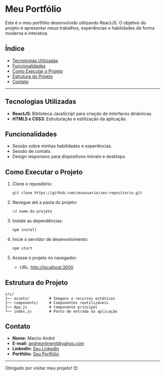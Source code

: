 # Meu Portfólio

Este é o meu portfólio desenvolvido utilizando ReactJS. O objetivo do projeto é apresentar meus trabalhos, experiências e habilidades de forma moderna e interativa.

## Índice

- [Tecnologias Utilizadas](#tecnologias-utilizadas)
- [Funcionalidades](#funcionalidades)
- [Como Executar o Projeto](#como-executar-o-projeto)
- [Estrutura do Projeto](#estrutura-do-projeto)
- [Contato](#contato)

---

## Tecnologias Utilizadas

- **ReactJS**: Biblioteca JavaScript para criação de interfaces dinâmicas.
- **HTML5 e CSS3**: Estruturação e estilização da aplicação.

## Funcionalidades

- Sessão sobre minhas habilidades e experiências.
- Sessão de contato.
- Design responsivo para dispositivos móveis e desktops.

## Como Executar o Projeto

1. Clone o repositório:
   ```bash
   git clone https://github.com/seuusuario/seu-repositorio.git
   ```

2. Navegue até a pasta do projeto:
   ```bash
   cd nome-do-projeto
   ```

3. Instale as dependências:
   ```bash
   npm install
   ```

4. Inicie o servidor de desenvolvimento:
   ```bash
   npm start
   ```

5. Acesse o projeto no navegador:
   - URL: [http://localhost:3000](http://localhost:3000)

## Estrutura do Projeto

```plaintext
src/
├── assets/         # Imagens e recursos estáticos
├── components/     # Componentes reutilizáveis
├── App.js          # Componente principal
└── index.js        # Ponto de entrada da aplicação
```

## Contato

- **Nome:** Marcio André
- **E-mail:** andreonlinemt@yahoo.com
- **LinkedIn:** [Seu LinkedIn]([https://linkedin.com/in/seu-usuario](https://www.linkedin.com/in/marcioandre-dev))
- **Portfólio:** [Seu Portfólio](https://seu-portfolio.netlify.app)

---

Obrigado por visitar meu projeto! 😊
